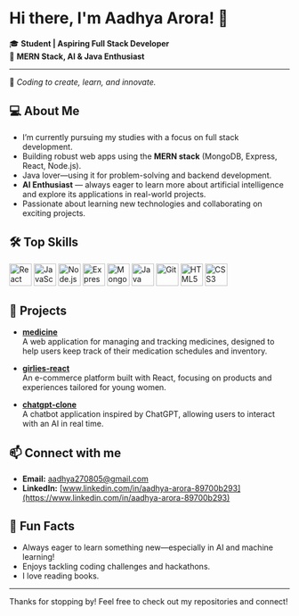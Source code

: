 # Hi there, I'm Aadhya Arora! 👋

🎓 **Student | Aspiring Full Stack Developer**  
🚀 **MERN Stack, AI & Java Enthusiast**

---

🌟 _Coding to create, learn, and innovate._

## 💻 About Me

- I’m currently pursuing my studies with a focus on full stack development.
- Building robust web apps using the **MERN stack** (MongoDB, Express, React, Node.js).
- Java lover—using it for problem-solving and backend development.
- **AI Enthusiast** — always eager to learn more about artificial intelligence and explore its applications in real-world projects.
- Passionate about learning new technologies and collaborating on exciting projects.

## 🛠️ Top Skills

<p>
  <img src="https://cdn.jsdelivr.net/gh/devicons/devicon/icons/react/react-original.svg" alt="React" width="40" height="40"/>
  <img src="https://cdn.jsdelivr.net/gh/devicons/devicon/icons/javascript/javascript-original.svg" alt="JavaScript" width="40" height="40"/>
  <img src="https://cdn.jsdelivr.net/gh/devicons/devicon/icons/nodejs/nodejs-original.svg" alt="Node.js" width="40" height="40"/>
  <img src="https://cdn.jsdelivr.net/gh/devicons/devicon/icons/express/express-original.svg" alt="Express" width="40" height="40"/>
  <img src="https://cdn.jsdelivr.net/gh/devicons/devicon/icons/mongodb/mongodb-original.svg" alt="MongoDB" width="40" height="40"/>
  <img src="https://cdn.jsdelivr.net/gh/devicons/devicon/icons/java/java-original.svg" alt="Java" width="40" height="40"/>
  <img src="https://cdn.jsdelivr.net/gh/devicons/devicon/icons/git/git-original.svg" alt="Git" width="40" height="40"/>
  <img src="https://cdn.jsdelivr.net/gh/devicons/devicon/icons/html5/html5-original.svg" alt="HTML5" width="40" height="40"/>
  <img src="https://cdn.jsdelivr.net/gh/devicons/devicon/icons/css3/css3-original.svg" alt="CSS3" width="40" height="40"/>
</p>

## 🚧 Projects

- **[medicine](https://github.com/aadhya-arora/medicine)**  
  A web application for managing and tracking medicines, designed to help users keep track of their medication schedules and inventory.

- **[girlies-react](https://github.com/aadhya-arora/girlies-react)**  
  An e-commerce platform built with React, focusing on products and experiences tailored for young women.

- **[chatgpt-clone](https://github.com/aadhya-arora/chatgpt-clone)**  
  A chatbot application inspired by ChatGPT, allowing users to interact with an AI in real time.

## 📫 Connect with me

- **Email:** aadhya270805@gmail.com
- **LinkedIn:** [www.linkedin.com/in/aadhya-arora-89700b293](https://www.linkedin.com/in/aadhya-arora-89700b293)

## 🌱 Fun Facts

- Always eager to learn something new—especially in AI and machine learning!
- Enjoys tackling coding challenges and hackathons.
- I love reading books.

---

Thanks for stopping by! Feel free to check out my repositories and connect!
